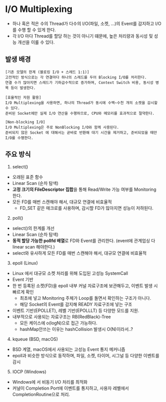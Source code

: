 # I/O Multiplexing
- 하나 혹은 적은 수의 Thread가 다수의 I/O(파일, 소켓, ...)의 Event를 감지하고 I/O를 수행 할 수 있게 한다.
- 각 I/O 마다 Thread를 할당 하는 것이 아니기 떄문에, 높은 처리량과 동시성 및 성능 개선을 이룰 수 있다.

## 발생 배경
```text
[기존 모델의 한계 (블로킹 I/O + 스레드 1:1)]
고전적인 방식으로는 각 연결마다 하나의 스레드를 두어 Blocking I/O를 처리한다.
연결 수가 많아지면 스레드가 기하급수적으로 증가하며, Context Switch 비용, 동시성 병목 등이 발생한다.

[효율적인 자원 활용]
I/O Multiplexing을 사용하면, 하나의 Thread가 동시에 수백~수천 개의 소켓을 감시할 수 있다.
준비된 Socket에만 실제 I/O 연산을 수행하므로, CPU와 메모리를 효과적으로 절약한다.

[Non-blocking I/O]
I/O Multiplexing은 주로 NonBlocking I/O와 함께 사용된다.
준비되지 않은 Socket 에 대해서는 곧바로 반환해 대기 시간을 제거하고, 준비되었을 때만 I/O를 수행한다.
```


## 주요 방식
1. select()
- 오래된 표준 함수 
- Linear Scan (순차 탐색)
- **고정 크기의 FileDescriptor 집합**을 통해 Read/Write 가능 여부를 Monitoring 한다.
- 모든 FD를 매번 스캔해야 해서, 대규모 연결에 비효율적
  - FD_SET 같은 매크로를 사용하며, 감시할 FD가 많아지면 성능이 저하된다.


2. poll()
- select()의 한계를 개선 
- Linear Scan (순차 탐색)
- **동적 할당 가능한 pollfd 배열**로 FD와 Event를 관리한다. (event에 관계업싱 다 linear scan 해야한다.)
- select와 유사하게 모든 FD를 매번 스캔해야 해서, 대규모 연결에 비효율적

3. epoll (Linux)
- Linux 에서 대규모 소켓 처리를 위해 도입된 고성능 SystemCall
- Event 기반
- 한 번 등록된 소켓(FD)을 epoll 내부 커널 자료구조에 보관해두고, 이벤트 발생 시 빠르게 확인
  - 최초에 넣고 Monitoring 주체가 Loop를 돌면서 확인하는 구조가 아니다.
  - 해당 Socket의 Event를 감지해 READY 자료구조에 넣는 구조
- 이벤트 기반(EPOLLET), 레벨 기반(EPOLLLT) 등 다양한 모드를 지원.
- 내부적으로 사용되는 자료구조는 RB(RedBlack)-Tree
  - 모든 케이스에 o(logN)으로 접근 가능하다.
  - hashMap안쓰는 이유는  hashCollision 발생시 O(N)이라서..?  

4. kqueue (BSD, macOS)
- BSD 계열, macOS에서 사용되는 고성능 Event 통지 메커니즘
- epoll과 비슷한 방식으로 동작하며, 파일, 소켓, 타이머, 시그널 등 다양한 이벤트를 감시

5. IOCP (Windows)
- Windows에 서 비동기 I/O 처리를 최적화
- 커널이 Completion Port에 이벤트를 통지하고, 사용자 레벨에서 CompletionRoutine으로 처리.